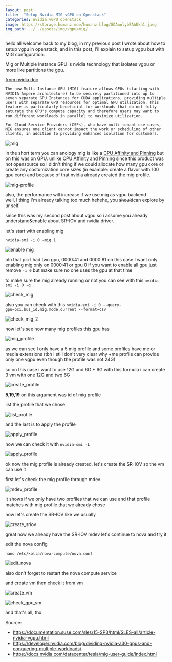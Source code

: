```yaml
---
layout: post
title:  "Setup Nvidia MIG vGPU on Openstack"
categories: nvidia vGPU openstack
image: https://storage.humanz.moe/humanz-blog/GQAwnlybEAAUkh1.jpeg
img_path: ../../assets/img/vgpu/mig/
---
```

hello all welcome back to my blog, in my previous post I wrote about how to setup vgpu in openstack, and in this post, I'll explain to setup vgpu but with MIG configuration.

Mig or Multiple Instance GPU is nvidia technology that isolates vgpu or more like partitions the gpu.

[from nvidia doc](https://docs.nvidia.com/datacenter/tesla/mig-user-guide/index.html#introduction)
```
The new Multi-Instance GPU (MIG) feature allows GPUs (starting with NVIDIA Ampere architecture) to be securely partitioned into up to seven separate GPU Instances for CUDA applications, providing multiple users with separate GPU resources for optimal GPU utilization. This feature is particularly beneficial for workloads that do not fully saturate the GPU's compute capacity and therefore users may want to run different workloads in parallel to maximize utilization.

For Cloud Service Providers (CSPs), who have multi-tenant use cases, MIG ensures one client cannot impact the work or scheduling of other clients, in addition to providing enhanced isolation for customers. 
```
![mig](https://docs.nvidia.com/datacenter/tesla/mig-user-guide/graphics/gpu-mig-overview.jpg)


in the short term you can anology mig is like a [CPU Affinity and Pinning](https://en.wikipedia.org/wiki/Processor_affinity) but on this was on GPU. unlike [CPU Affinity and Pinning](https://en.wikipedia.org/wiki/Processor_affinity) since this product was not opensource so I didn't thing if we could allocate how many gpu core or create any costumization core sizes (in example: create a flavor with 100 gpu core) and because of that nvidia already created the mig profile.

![mig-profile](https://docs.nvidia.com/datacenter/tesla/mig-user-guide/graphics/a30-profiles-v2.png)

also, the performance will increase if we use mig as vgpu backend   
well, I thing I'm already talking too much hehehe, you ~~should~~can explore by ur self.


since this was my second post about vgpu so i assume you already understand&enable about SR-IOV and nvidia driver.

let's start with enabling mig
```
nvidia-smi -i 0 -mig 1
```
![enable mig](1.png)

oIn that pic I had two gpu, 0000:41 and 0000:81 on this case I want only enabling mig only on 0000:41 or gpu 0 if you want to enable all gpu just remove `-i 0` but make sure no one uses the gpu at that time

to make sure the mig already running or not you can see with this `nvidia-smi -i 0 -q`

![check_mig](2.png)

also you can check with this `nvidia-smi -i 0 --query-gpu=pci.bus_id,mig.mode.current --format=csv`

![check_mig_2](3.png)

now let's see how many mig profiles this gpu has

![mig_profile](4.png)

as we can see I only have a 5 mig profile and some profiles have me or media extensions (tbh i still don't very clear why +me profile can provide only one vgpu even though the profile was not 24G)

so on this case i want to use 12G and 6G + 6G with this formula i can create 3 vm with one 12G and two 6G

![create_profile](5.png)

**5,19,19** on this argument was id of mig profile

list the profile that we chose

![list_profile](6.png)

and the last is to apply the profile 

![apply_profile](7.png)

now we can check it with `nvidia-smi -L`

![apply_profile](8.png)

ok now the mig profile is already created, let's create the SR-IOV so the vm can use it 

first let's check the mig profile through mdev

![mdev_profile](9.png)

it shows if we only have two profiles that we can use and that profile matches with mig profile that we already chose

now let's create the SR-IOV like we usually 

![create_sriov](10.png)

great now we already have the SR-IOV mdev let's continue to nova and try it 

edit the nova config

```
nano /etc/kolla/nova-compute/nova.conf
```

![edit_nova](11.png)

also don't forget to restart the nova compute service

and create vm then check it from vm 

![create_vm](12.png)

![check_gpu_vm](13.png)


and that's all, thx



Source:
- https://documentation.suse.com/sles/15-SP3/html/SLES-all/article-nvidia-vgpu.html
- https://developer.nvidia.com/blog/dividing-nvidia-a30-gpus-and-conquering-multiple-workloads/
- https://docs.nvidia.com/datacenter/tesla/mig-user-guide/index.html